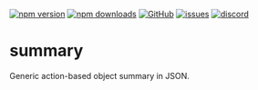 [![npm version](https://img.shields.io/npm/v/@itrocks/summary?logo=npm)](https://www.npmjs.org/package/@itrocks/summary)
[![npm downloads](https://img.shields.io/npm/dm/@itrocks/summary)](https://www.npmjs.org/package/@itrocks/summary)
[![GitHub](https://img.shields.io/github/last-commit/itrocks-ts/summary?color=2dba4e&label=commit&logo=github)](https://github.com/itrocks-ts/summary)
[![issues](https://img.shields.io/github/issues/itrocks-ts/summary)](https://github.com/itrocks-ts/summary/issues)
[![discord](https://img.shields.io/discord/1314141024020467782?color=7289da&label=discord&logo=discord&logoColor=white)](https://25.re/ditr)

# summary

Generic action-based object summary in JSON.
